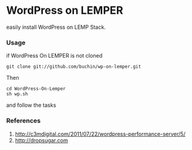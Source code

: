 WordPress on LEMPER
===================

easily install WordPress on LEMP Stack.


### Usage

if WordPress On LEMPER is not cloned

    git clone git://github.com/buchin/wp-on-lemper.git

Then

    cd WordPress-On-Lemper
    sh wp.sh

and follow the tasks

### References
1. http://c3mdigital.com/2011/07/22/wordpress-performance-server/5/
1. http://dropsugar.com
